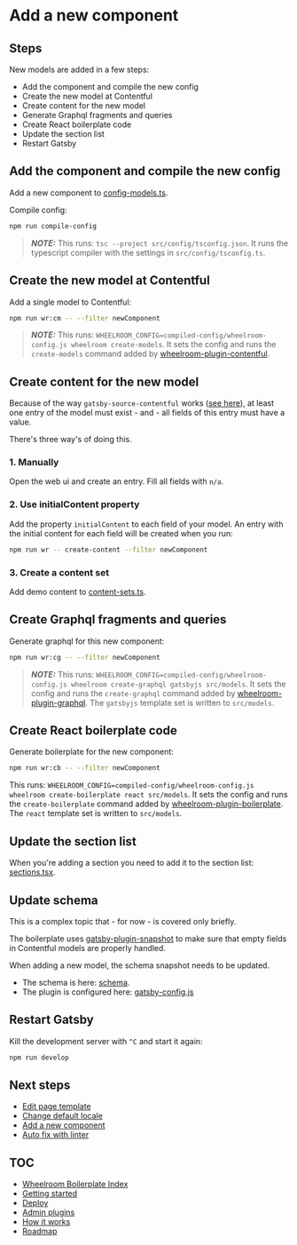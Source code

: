# Add a new component

## Steps

New models are added in a few steps:

- Add the component and compile the new config
- Create the new model at Contentful
- Create content for the new model
- Generate Graphql fragments and queries
- Create React boilerplate code
- Update the section list
- Restart Gatsby

## Add the component and compile the new config

Add a new component to
[config-models.ts](../../src/config/wheelroom/config-models.ts).

Compile config:

```bash
npm run compile-config
```

> **_NOTE:_** This runs: `tsc --project src/config/tsconfig.json`. It runs the
> typescript compiler with the settings in `src/config/tsconfig.ts`.

## Create the new model at Contentful

Add a single model to Contentful:

```bash
npm run wr:cm -- --filter newComponent
```

> **_NOTE:_** This runs: `WHEELROOM_CONFIG=compiled-config/wheelroom-config.js wheelroom create-models`. It sets the config and runs the `create-models`
> command added by
> [wheelroom-plugin-contentful](https://www.npmjs.com/package/@wheelroom/wheelroom-plugin-contentful).

## Create content for the new model

Because of the way `gatsby-source-contentful` works ([see
here](https://github.com/gatsbyjs/gatsby/tree/master/packages/gatsby-source-contentful#notes-on-contentful-content-models)),
at least one entry of the model must exist - and - all fields of this entry must
have a value.

There's three way's of doing this.

### 1. Manually

Open the web ui and create an entry. Fill all fields with `n/a`.

### 2. Use initialContent property

Add the property `initialContent` to each field of your model. An entry with the
initial content for each field will be created when you run:

```bash
npm run wr -- create-content --filter newComponent
```

### 3. Create a content set

Add demo content to
[content-sets.ts](../../src/config/plugin-contentful/content-sets.ts).

## Create Graphql fragments and queries

Generate graphql for this new component:

```bash
npm run wr:cg -- --filter newComponent
```

> **_NOTE:_** This runs: `WHEELROOM_CONFIG=compiled-config/wheelroom-config.js wheelroom create-graphql gatsbyjs src/models`. It sets the config and runs the
> `create-graphql` command added by
> [wheelroom-plugin-graphql](https://www.npmjs.com/package/@wheelroom//wheelroom-plugin-graphql).
> The `gatsbyjs` template set is written to `src/models`.

## Create React boilerplate code

Generate boilerplate for the new component:

```bash
npm run wr:cb -- --filter newComponent
```

This runs: `WHEELROOM_CONFIG=compiled-config/wheelroom-config.js wheelroom create-boilerplate react src/models`. It sets the config and runs the
`create-boilerplate` command added by
[wheelroom-plugin-boilerplate](https://www.npmjs.com/package/@wheelroom/wheelroom-plugin-boilerplate).
The `react` template set is written to `src/models`.

## Update the section list

When you're adding a section you need to add it to the section list:
[sections.tsx](../../src/sections/sections.tsx).

## Update schema

This is a complex topic that - for now - is covered only briefly.

The boilerplate uses
[gatsby-plugin-snapshot](https://github.com/gatsbyjs/gatsby/tree/master/packages/gatsby-plugin-schema-snapshot)
to make sure that empty fields in Contentful models are properly handled.

When adding a new model, the schema snapshot needs to be updated.

- The schema is here: [schema](./../../schema.gql).
- The plugin is configured here: [gatsby-config.js](../../gatsby-config.js)

## Restart Gatsby

Kill the development server with `^C` and start it again:

```bash
npm run develop
```

## Next steps

- [Edit page template](./page-template.md)
- [Change default locale](./default-locale.md)
- [Add a new component](./add-new-component.md)
- [Auto fix with linter](./linter.md)

## TOC

- [Wheelroom Boilerplate Index](../../README.md)
- [Getting started](../getting-started.md)
- [Deploy](../deploy-wheelroom-project.md)
- [Admin plugins](../admin-plugins.md)
- [How it works](../how-it-works.md)
- [Roadmap](../roadmap.md)
